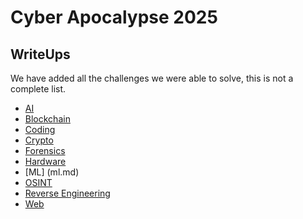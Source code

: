 # Cyber Apocalypse 2025

## WriteUps

We have added all the challenges we were able to solve, this is not a complete list.

* [AI](ai.md)
* [Blockchain](blockchain.md)
* [Coding](coding.md)
* [Crypto](crypto.md)
* [Forensics](forensics.md)
* [Hardware](hardware.md)
* [ML] (ml.md)
* [OSINT](osint.md)
* [Reverse Engineering](re.md)
* [Web](web.md)